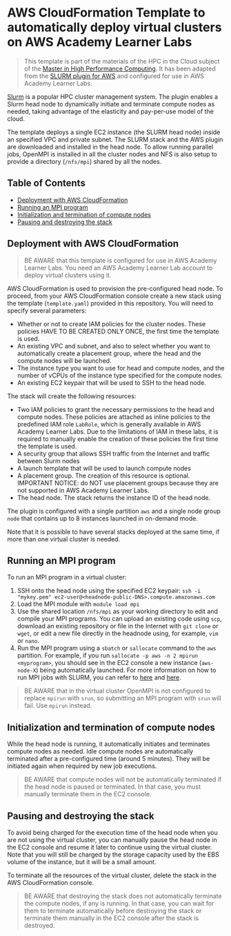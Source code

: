 # AWS CloudFormation Template to automatically deploy virtual clusters on AWS Academy Learner Labs

> This template is part of the materials of the HPC in the Cloud subject of the [Master in High Performance Computing](https://estudos.udc.es/en/study/start/4473V02). It has been adapted from the [SLURM plugin for AWS](https://github.com/aws-samples/aws-plugin-for-slurm/tree/plugin-v2) and configured for use in AWS Academy Learner Labs.

[Slurm](https://slurm.schedmd.com/) is a popular HPC cluster management system. The plugin enables a Slurm head node to dynamically initiate and terminate compute nodes as needed, taking advantage of the elasticity and pay-per-use model of the cloud.

The template deploys a single EC2 instance (the SLURM head node) inside an specified VPC and private subnet. The SLURM stack and the AWS plugin are downloaded and installed in the head node. To allow running parallel jobs, OpenMPI is installed in all the cluster nodes and NFS is also setup to provide a directory (`/nfs/mpi`) shared by all the nodes.

## Table of Contents

* [Deployment with AWS CloudFormation](#tc_deployment)
* [Running an MPI program](#tc_mpi)
* [Initialization and termination of compute nodes](#tc_compute)
* [Pausing and destroying the stack](#tc_stack)

<a name="tc_deployment"/>

## Deployment with AWS CloudFormation

> BE AWARE that this template is configured for use in AWS Academy Learner Labs. You need an AWS Academy Learner Lab account to deploy virtual clusters using it.

AWS CloudFormation is used to provision the pre-configured head node. To proceed, from your AWS CloudFormation console create a new stack using the template (`template.yaml`) provided in this repository. You will need to specify several parameters:

* Whether or not to create IAM policies for the cluster nodes. These policies HAVE TO BE CREATED ONLY ONCE, the first time the template is used.
* An existing VPC and subnet, and also to select whether you want to automatically create a placement group, where the head and the compute nodes will be launched.
* The instance type you want to use for head and compute nodes, and the number of vCPUs of the instance type specified for the compute nodes.
* An existing EC2 keypair that will be used to SSH to the head node.

The stack will create the following resources:

* Two IAM policies to grant the necessary permissions to the head and compute nodes. These policies are attached as inline policies to the predefined IAM role `LabRole`, which is generally available in AWS Academy Learner 
Labs. Due to the limitations of IAM in these labs, it is required to manually enable the creation of these policies the first time the template is used.
* A security group that allows SSH traffic from the Internet and traffic between Slurm nodes
* A launch template that will be used to launch compute nodes
* A placement group. The creation of this resource is optional. IMPORTANT NOTICE: do NOT use placement groups because they are not supported in AWS Academy Learner Labs.  
* The head node. The stack returns the instance ID of the head node.

The plugin is configured with a single partition `aws` and a single node group `node` that contains up to 8 instances launched in on-demand mode.

Note that it is possible to have several stacks deployed at the same time, if more than one virtual cluster is needed.

<a name="tc_mpi"/>

## Running an MPI program

To run an MPI program in a virtual cluster:

1) SSH onto the head node using the specified EC2 keypair: `ssh -i "mykey.pem" ec2-user@<headnode-public-DNS>.compute.amazonaws.com`
2) Load the MPI module with `module load mpi`
3) Use the shared location `/nfs/mpi` as your working directory to edit and compile your MPI programs. You can upload an existing code using `scp`, download an existing repository or file in the Internet with `git clone` or `wget`, or edit a new file directly in the headnode using, for example, `vim` or `nano`.
4) Run the MPI program using a `sbatch` or `sallocate` command to the `aws` partition. For example, if you run `sallocate -p aws -n 2 mpirun <myprogram>`, you should see in the EC2 console a new instance (`aws-node-X`) being automatically launched. For more information on how to run MPI jobs with SLURM, you can refer to [here](https://www-lb.open-mpi.org/faq/?category=slurm) and [here](https://support.ceci-hpc.be/doc/_contents/QuickStart/SubmittingJobs/SlurmTutorial.html).

> BE AWARE that in the virtual cluster OpenMPI is not configured to replace `mpirun` with `srun`, so submitting an MPI program with `srun` will fail. Use `mpirun` instead.

<a name="tc_compute"/>

## Initialization and termination of compute nodes

While the head node is running, it automatically initiates and terminates compute nodes as needed. Idle compute nodes are automatically terminated after a pre-configured time (around 5 minutes). They will be initiated again when required by new job executions.

> BE AWARE that compute nodes will not be automatically terminated if the head node is paused or terminated. In that case, you must manually terminate them in the EC2 console.

<a name="tc_stack"/>

## Pausing and destroying the stack

To avoid being charged for the execution time of the head node when you are not using the virtual cluster, you can manually pause the head node in the EC2 console and resume it later to continue using the virtual cluster. Note that you will still be charged by the storage capacity used by the EBS volume of the instance, but it will be a small amount.

To terminate all the resources of the virtual cluster, delete the stack in the AWS CloudFormation console.

> BE AWARE that destroying the stack does not automatically terminate the compute nodes, if any is running. In that case, you can wait for them to terminate automatically before destroying the stack or terminate them manually in the EC2 console after the stack is destroyed.
